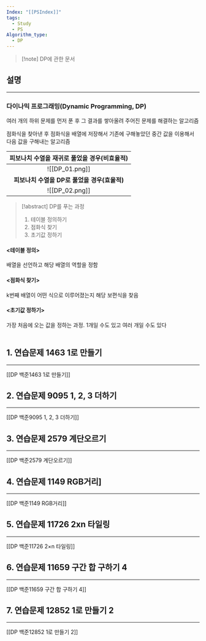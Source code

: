 ```yaml
---
Index: "[[PSIndex]]"
tags:
  - Study
  - PS
Algorithm_type:
  - DP
---
```


> [!note] DP에 관한 문서

## 설명
---
### 다이나믹 프로그래밍(Dynamic Programming, DP)
여러 개의 하위 문제를 먼저 푼 후 그 결과를 쌓아올려 주어진 문제를 해결하는 알고리즘

점화식을 찾아낸 후 점화식을 배열에 저장해서 기존에 구해놓았던 중간 값을 이용해서 다음 값을 구해내는 알고리즘

| 피보나치 수열을 재귀로 풀었을 경우(비효율적) |
|:--------------------------------------------:|
|                ![[DP_01.png]]                |
| **피보나치 수열을 DP로 풀었을 경우(효율적)**                                             |
|![[DP_02.png]]   |

> [!abstract] DP를 푸는 과정
> 1. 테이블 정의하기
> 2. 점화식 찾기
> 3. 초기값 정하기

#### <테이블 정의>
배열을 선언하고 해당 배열의 역할을 정함

#### <점화식 찾기>
k번째 배열이 어떤 식으로 이루어졌는지 해당 보편식을 찾음

#### <초기값 정하기>
가장 처음에 오는 값을 정하는 과정. 1개일 수도 있고 여러 개일 수도 있다
   
   
## 1. 연습문제 1463 1로 만들기
---
[[DP 백준1463 1로 만들기]]
   
## 2. 연습문제 9095 1, 2, 3 더하기
---
[[DP 백준9095 1, 2, 3 더하기]]
   
## 3. 연습문제 2579 계단오르기
---
[[DP 백준2579 계단오르기]]
   
## 4. 연습문제 1149 RGB거리]
---
[[DP 백준1149 RGB거리]]
   
## 5. 연습문제 11726 2xn 타일링
---
[[DP 백준11726 2×n 타일링]]
   
## 6. 연습문제 11659 구간 합 구하기 4
---
[[DP 백준11659 구간 합 구하기 4]]
   
## 7. 연습문제 12852 1로 만들기 2
---
[[DP 백준12852 1로 만들기 2]]